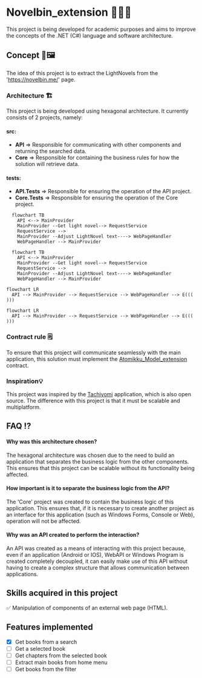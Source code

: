 # Novelbin_extension 🍡🏯🍙

This project is being developed for academic purposes and aims to improve the concepts of the .NET (C#) language and software architecture.

## Concept 🎨🖼️

The idea of this project is to extract the LightNovels from the 'https://novelbin.me/' page.

### Architecture 🏗️

This project is being developed using hexagonal architecture. It currently consists of 2 projects, namely:
#### src:
- **API** => Responsible for communicating with other components and returning the searched data.
- **Core** => Responsible for containing the business rules for how the solution will retrieve data.
#### tests:
- **API.Tests** => Responsible for ensuring the operation of the API project.
- **Core.Tests** => Responsible for ensuring the operation of the Core project.

```
  flowchart TB
    API <--> MainProvider
    MainProvider --Get light novel--> RequestService
    RequestService -->
    MainProvider --Adjust LightNovel text----> WebPageHandler
    WebPageHandler --> MainProvider
```

```mermaid
  flowchart TB
    API <--> MainProvider
    MainProvider --Get light novel--> RequestService
    RequestService -->
    MainProvider --Adjust LightNovel text----> WebPageHandler
    WebPageHandler --> MainProvider
```

```
flowchart LR
  API --> MainProvider --> RequestService --> WebPageHandler --> E((( )))
```

```mermaid
flowchart LR
  API --> MainProvider --> RequestService --> WebPageHandler --> E((( )))
```

### Contract rule 🗒️
To ensure that this project will communicate seamlessly with the main application, this solution must implement the [Atomikku_Model_extension](https://github.com/Atomikku-Extensions/Atomikku_Model_extension) contract.

### Inspiration💡
This project was inspired by the [Tachiyomi](https://tachiyomi.org/) application, which is also open source. The difference with this project is that it must be scalable and multiplatform.

## FAQ ⁉️

#### Why was this architecture chosen?
The hexagonal architecture was chosen due to the need to build an application that separates the business logic from the other components. This ensures that this project can be scalable without its functionality being affected.

#### How important is it to separate the business logic from the API?
The 'Core' project was created to contain the business logic of this application. This ensures that, if it is necessary to create another project as an interface for this application (such as Windows Forms, Console or Web), operation will not be affected.

#### Why was an API created to perform the interaction?
An API was created as a means of interacting with this project because, even if an application (Android or IOS), WebAPI or Windows Program is created completely decoupled, it can easily make use of this API without having to create a complex structure that allows communication between applications.
	
## Skills acquired in this project

✅ Manipulation of components of an external web page (HTML).

## Features implemented

- [x] Get books from a search
- [ ] Get a selected book
- [ ] Get chapters from the selected book
- [ ] Extract main books from home menu
- [ ] Get books from the filter
